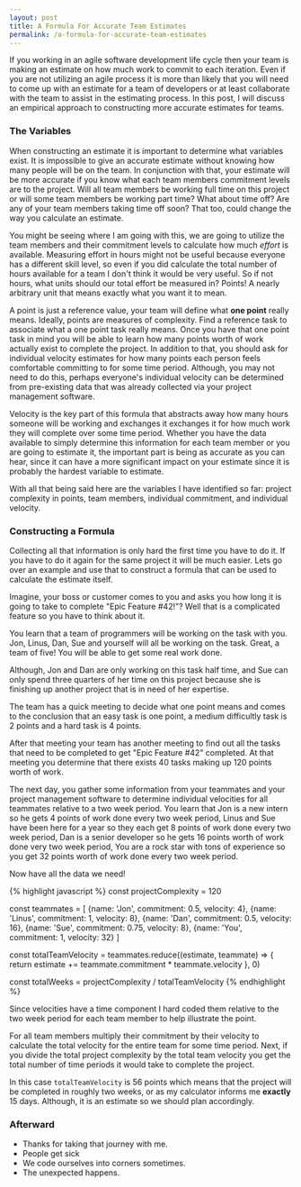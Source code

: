 ```yaml
---
layout: post
title: A Formula For Accurate Team Estimates
permalink: /a-formula-for-accurate-team-estimates
---
```


<!-- TODO: Decide on name, perhaps Empirically Calculating Estimates for Teams -->
<!-- TODO: Do an initial edit of the existing draft -->

If you working in an agile software development life cycle then your team is making an estimate on how much work to commit to each iteration. Even if you are not utilizing an agile process it is more than likely that you will need to come up with an estimate for a team of developers or at least collaborate with the team to assist in the estimating process. In this post, I will discuss an empirical approach to constructing more accurate estimates for teams.

### The Variables
When constructing an estimate it is important to determine what variables exist. It is impossible to give an accurate estimate without knowing how many people will be on the team. In conjunction with that, your estimate will be more accurate if you know what each team members commitment levels are to the project. Will all team members be working full time on this project or will some team members be working part time? What about time off? Are any of your team members taking time off soon? That too, could change the way you calculate an estimate.

You might be seeing where I am going with this, we are going to utilize the team members and their commitment levels to calculate how much *effort* is available. Measuring effort in hours might not be useful because everyone has a different skill level, so even if you did calculate the total number of hours available for a team I don't think it would be very useful. So if not hours, what units should our total effort be measured in? Points! A nearly arbitrary unit that means exactly what you want it to mean. 

A point is just a reference value, your team will define what __one point__ really means. Ideally, points are measures of complexity. Find a reference task to associate what a one point task really means. Once you have that one point task in mind you will be able to learn how many points worth of work actually exist to complete the project. In addition to that, you should ask for individual velocity estimates for how many points each person feels comfortable committing to for some time period. Although, you may not need to do this, perhaps everyone's individual velocity can be determined from pre-existing data that was already collected via your project management software. 

Velocity is the key part of this formula that abstracts away how many hours someone will be working and exchanges it exchanges it for how much work they will complete over some time period. Whether you have the data available to simply determine this information for each team member or you are going to estimate it, the important part is being as accurate as you can hear, since it can have a more significant impact on your estimate since it is probably the hardest variable to estimate.

With all that being said here are the variables I have identified so far: project complexity in points, team members, individual commitment, and individual velocity.

### Constructing a Formula
<!-- TODO: Change the story from two weeks to one week throughout. -->
Collecting all that information is only hard the first time you have to do it. If you have to do it again for the same project it will be much easier. Lets go over an example and use that to construct a formula that can be used to calculate the estimate itself.

Imagine, your boss or customer comes to you and asks you how long it is going to take to complete "Epic Feature #42!"? Well that is a complicated feature so you have to think about it. 

You learn that a team of programmers will be working on the task with you. Jon, Linus, Dan, Sue and yourself will all be working on the task. Great, a team of five! You will be able to get some real work done.

Although, Jon and Dan are only working on this task half time, and Sue can only spend three quarters of her time on this project because she is finishing up another project that is in need of her expertise.

The team has a quick meeting to decide what one point means and comes to the conclusion that an easy task is one point, a medium difficultly task is 2 points and a hard task is 4 points. 

After that meeting your team has another meeting to find out all the tasks that need to be completed to get "Epic Feature #42" completed. At that meeting you determine that there exists 40 tasks making up 120 points worth of work.

<!-- TODO: Has to be a better way to present this information here. -->
The next day, you gather some information from your teammates and your project management software to determine individual velocities for all teammates relative to a two week period. You learn that Jon is a new intern so he gets 4 points of work done every two week period, Linus and Sue have been here for a year so they each get 8 points of work done every two week period, Dan is a senior developer so he gets 16 points worth of work done very two week period, You are a rock star with tons of experience so you get 32 points worth of work done every two week period.

Now have all the data we need!

<!-- TODO: Rework this to make it more generic to time period if possible. -->
{% highlight javascript %}
const projectComplexity = 120

const teammates = [
  {name: 'Jon', commitment: 0.5, velocity: 4},
  {name: 'Linus', commitment: 1, velocity: 8},
  {name: 'Dan', commitment: 0.5, velocity: 16},
  {name: 'Sue', commitment: 0.75, velocity: 8},
  {name:  'You', commitment: 1, velocity: 32}
]

const totalTeamVelocity = teammates.reduce((estimate, teammate) => {
  return estimate += teammate.commitment * teammate.velocity
}, 0)

const totalWeeks = projectComplexity / totalTeamVelocity
{% endhighlight %}

Since velocities have a time component I hard coded them relative to the two week period for each team member to help illustrate the point.

For all team members multiply their commitment by their velocity to calculate the total velocity for the entire team for some time period. Next, if you divide the total project complexity by the total team velocity you get the total number of time periods it would take to complete the project. 

In this case `totalTeamVelocity` is 56 points which means that the project will be completed in roughly two weeks, or as my calculator informs me __exactly__ 15 days. Although, it is an estimate so we should plan accordingly. 


### Afterward
<!-- TODO: Complete the summary. -->
* Thanks for taking that journey with me.
* People get sick
* We code ourselves into corners sometimes.
* The unexpected happens.